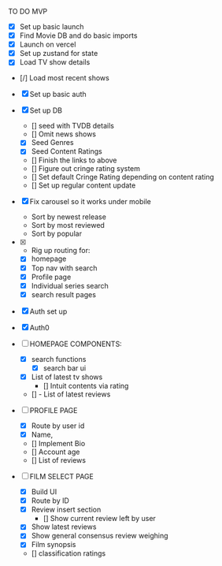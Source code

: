 TO DO MVP

- [x] Set up basic launch
- [x] Find Movie DB and do basic imports
- [x] Launch on vercel
- [x] Set up zustand for state
- [x] Load TV show details
- [/] Load most recent shows
- [x] Set up basic auth

- [x] Set up DB
  - [] seed with TVDB details
  - [] Omit news shows
  - [x] Seed Genres
  - [x] Seed Content Ratings
  - [] Finish the links to above
  - [] Figure out cringe rating system
  - [] Set default Cringe Rating depending on content rating
  - [] Set up regular content update

- [x] Fix carousel so it works under mobile
  - Sort by newest release
  - Sort by most reviewed
  - Sort by popular

- [x] - Rig up routing for:
  - [x] homepage
  - [x] Top nav with search
  - [x] Profile page
  - [x] Individual series search
  - [x] search result pages

- [x] Auth set up
- [x] Auth0

- [ ] HOMEPAGE COMPONENTS:
  - [x] search functions
    - [x] search bar ui
  - [x] List of latest tv shows
    - [] Intuit contents via rating
  - [] - List of latest reviews

- [ ] PROFILE PAGE
  - [x] Route by user id
  - [x] Name,
  - [] Implement Bio
  - [] Account age
  - [] List of reviews

- [ ] FILM SELECT PAGE
  - [x] Build UI
  - [x] Route by ID
  - [x] Review insert section
    - [] Show current review left by user
  - [x] Show latest reviews
  - [x] Show general consensus review weighing
  - [x] Film synopsis
  - [] classification ratings
